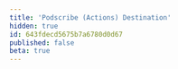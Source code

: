 ```yaml
---
title: 'Podscribe (Actions) Destination'
hidden: true
id: 643fdecd5675b7a6780d0d67
published: false
beta: true
---
```

